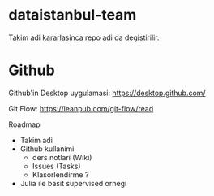 # dataistanbul-team
Takim adi kararlasinca repo adi da degistirilir.

# Github
Github'in Desktop uygulamasi: https://desktop.github.com/  

Git Flow: https://leanpub.com/git-flow/read  

Roadmap
- Takim adi
- Github kullanimi
  - ders notlari (Wiki)
  - Issues (Tasks)
  - Klasorlendirme ?
- Julia ile basit supervised ornegi
